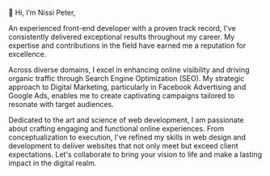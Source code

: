 👋 Hi, I’m Nissi Peter,
  
An experienced front-end developer with a proven track record, I've consistently delivered exceptional results throughout my career. My expertise and contributions in the field have earned me a reputation for excellence.

Across diverse domains, I excel in enhancing online visibility and driving organic traffic through Search Engine Optimization (SEO). My strategic approach to Digital Marketing, particularly in Facebook Advertising and Google Ads, enables me to create captivating campaigns tailored to resonate with target audiences.

Dedicated to the art and science of web development, I am passionate about crafting engaging and functional online experiences. From conceptualization to execution, I've refined my skills in web design and development to deliver websites that not only meet but exceed client expectations. Let's collaborate to bring your vision to life and make a lasting impact in the digital realm.


